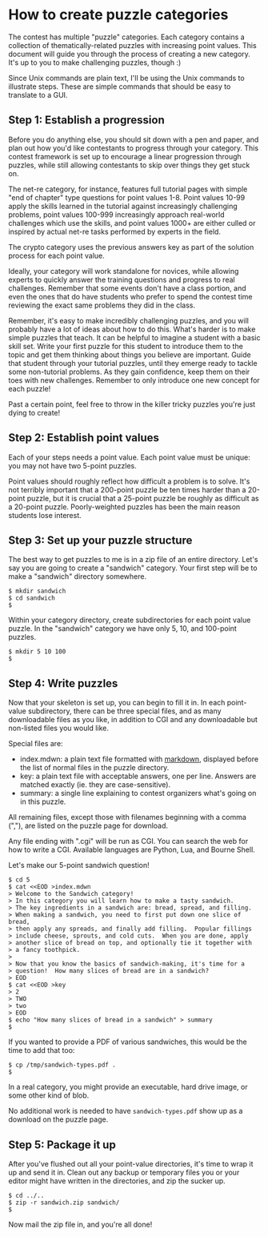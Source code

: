 How to create puzzle categories
===============================

The contest has multiple "puzzle" categories.  Each category contains a
collection of thematically-related puzzles with increasing point
values.  This document will guide you through the process of creating a
new category.  It's up to you to make challenging puzzles, though :)

Since Unix commands are plain text, I'll be using the Unix commands to
illustrate steps.  These are simple commands that should be easy to
translate to a GUI.


Step 1: Establish a progression
-------------------------------

Before you do anything else, you should sit down with a pen and paper,
and plan out how you'd like contestants to progress through your
category.  This contest framework is set up to encourage a linear
progression through puzzles, while still allowing contestants to skip
over things they get stuck on.

The net-re category, for instance, features full tutorial pages with
simple "end of chapter" type questions for point values 1-8.  Point
values 10-99 apply the skills learned in the tutorial against
increasingly challenging problems, point values 100-999 increasingly
approach real-world challenges which use the skills, and point values
1000+ are either culled or inspired by actual net-re tasks performed by
experts in the field.

The crypto category uses the previous answers key as part of the
solution process for each point value.

Ideally, your category will work standalone for novices, while allowing
experts to quickly answer the training questions and progress to real
challenges.  Remember that some events don't have a class portion, and
even the ones that do have students who prefer to spend the contest time
reviewing the exact same problems they did in the class.

Remember, it's easy to make incredibly challenging puzzles, and you will
probably have a lot of ideas about how to do this.  What's harder is to
make simple puzzles that teach.  It can be helpful to imagine a student
with a basic skill set.  Write your first puzzle for this student to
introduce them to the topic and get them thinking about things you
believe are important.  Guide that student through your tutorial
puzzles, until they emerge ready to tackle some non-tutorial problems.
As they gain confidence, keep them on their toes with new challenges.
Remember to only introduce one new concept for each puzzle!

Past a certain point, feel free to throw in the killer tricky puzzles
you're just dying to create!



Step 2: Establish point values
------------------------------

Each of your steps needs a point value.  Each point value must be
unique: you may not have two 5-point puzzles.

Point values should roughly reflect how difficult a problem is to solve.
It's not terribly important that a 200-point puzzle be ten times harder
than a 20-point puzzle, but it is crucial that a 25-point puzzle be
roughly as difficult as a 20-point puzzle.  Poorly-weighted puzzles has
been the main reason students lose interest.



Step 3: Set up your puzzle structure
------------------------------------

The best way to get puzzles to me is in a zip file of an entire
directory.  Let's say you are going to create a "sandwich" category.
Your first step will be to make a "sandwich" directory somewhere.

    $ mkdir sandwich
    $ cd sandwich
    $

Within your category directory, create subdirectories for each point
value puzzle.  In the "sandwich" category we have only 5, 10, and
100-point puzzles.

    $ mkdir 5 10 100
    $


Step 4: Write puzzles
---------------------

Now that your skeleton is set up, you can begin to fill it in.  In each
point-value subdirectory, there can be three special files, and as many
downloadable files as you like, in addition to CGI and any downloadable
but non-listed files you would like.

Special files are:

* index.mdwn: a plain text file formatted with
  [markdown](http://daringfireball.net/projects/markdown/), displayed
  before the list of normal files in the puzzle directory.
* key: a plain text file with acceptable answers, one per line.  Answers
  are matched exactly (ie. they are case-sensitive).
* summary: a single line explaining to contest organizers what's going
  on in this puzzle.

All remaining files, except those with filenames beginning with a comma
(","), are listed on the puzzle page for download.

Any file ending with ".cgi" will be run as CGI.  You can search the web
for how to write a CGI.  Available languages are Python, Lua, and Bourne
Shell.

Let's make our 5-point sandwich question!

    $ cd 5
    $ cat <<EOD >index.mdwn
    > Welcome to the Sandwich category!
    > In this category you will learn how to make a tasty sandwich.
    > The key ingredients in a sandwich are: bread, spread, and filling.
    > When making a sandwich, you need to first put down one slice of bread,
    > then apply any spreads, and finally add filling.  Popular fillings
    > include cheese, sprouts, and cold cuts.  When you are done, apply 
    > another slice of bread on top, and optionally tie it together with
    > a fancy toothpick.
    >
    > Now that you know the basics of sandwich-making, it's time for a
    > question!  How many slices of bread are in a sandwich?
    > EOD
    $ cat <<EOD >key
    > 2
    > TWO
    > two
    > EOD
    $ echo "How many slices of bread in a sandwich" > summary
    $

If you wanted to provide a PDF of various sandwiches, this would be the
time to add that too:

    $ cp /tmp/sandwich-types.pdf .
    $

In a real category, you might provide an executable, hard drive image,
or some other kind of blob.

No additional work is needed to have `sandwich-types.pdf` show up as a
download on the puzzle page.



Step 5: Package it up
---------------------

After you've flushed out all your point-value directories, it's time to
wrap it up and send it in.  Clean out any backup or temporary files you
or your editor might have written in the directories, and zip the sucker
up.

    $ cd ../..
    $ zip -r sandwich.zip sandwich/
    $

Now mail the zip file in, and you're all done!
